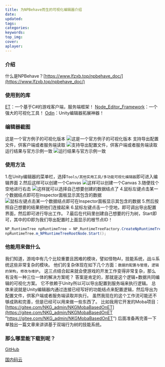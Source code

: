```yaml
---
title: 为NPBehave而生的可视化编辑器介绍
date:
updated:
tags:
categories:
keywords:
top_img:
cover:
aplayer:
---
```

<meta name="referrer" content="no-referrer" />

### 介绍
什么是NPBehave？[https://www.lfzxb.top/npbehave_doc/](https://www.lfzxb.top/npbehave_doc/)
### 使用到的库
[ET](https://github.com/egametang/ET?tdsourcetag=s_pcqq_aiomsg "ET")：一个基于C#的游戏客户端，服务端框架！
[Node_Editor_Framework](https://github.com/Seneral/Node_Editor_Framework "Node_Editor_Framework")：一个强大的可视化工具！
[Odin](https://odininspector.com "Odin")：Unity编辑器拓展神器！
### 编辑器截图
这是一个官方例子的可视化版本
![这是一个官方例子的可视化版本](https://myfirstblog.oss-cn-hangzhou.aliyuncs.com/2020/01/QQ截图20200125144426.png)
支持导出配置文件，供客户端或者服务端读取
![支持导出配置文件，供客户端或者服务端读取](https://myfirstblog.oss-cn-hangzhou.aliyuncs.com/2020/01/QQ截图20200125144610.png)
运行结果与官方示例一致
![运行结果与官方示例一致](https://myfirstblog.oss-cn-hangzhou.aliyuncs.com/2020/01/QQ截图20200125144651.png)

### 使用方法
1.在Unity编辑器的菜单栏，选择`Tools/其他实用工具/多功能可视化编辑器`即可进入编辑界面
2.然后这样可以创建一个Canvas
![这样可以创建一个Canvas](https://myfirstblog.oss-cn-hangzhou.aliyuncs.com/2020/01/QQ截图20200125150013.png)
3.随便找个空地进行右击
![这样就可以选择自己想要创建的数据结点了](https://myfirstblog.oss-cn-hangzhou.aliyuncs.com/2020/01/QQ截图20200125150121.png)
4.鼠标左键点击某一个数据结点即可在Inspector面板显示其包含的数据
![鼠标左键点击某一个数据结点即可在Inspector面板显示其包含的数据](https://myfirstblog.oss-cn-hangzhou.aliyuncs.com/2020/01/QQ截图20200125150230.png)
5.然后按照自己想要的结果把他们连接起来
6.鼠标左键点击一个空地，即可调出导出配置界面，然后即可进行导出工作。
7.最后在代码里创建自己想要的行为树，Start即可，其中的ID即为我们导出配置时上面显示的根节点ID！

```csharp
NP_RuntimeTree npRuntimeTree = NP_RuntimeTreeFactory.CreateNpRuntimeTree(UnitFactory.NPBehaveTestCreate(), 103542430171146);
npRuntimeTree.m_NPRuntimeTreeRootNode.Start();
```
### 他能用来做什么
我们知道，游戏中有几个比较重要且困难的模块，譬如怪物AI，技能系统，战斗系统这些非常复杂的模块。
他们的复杂体现在如下几个方面：`数据的配置与管理`，`逻辑的架构`，`修改与维护`。
这三点结合起来就会使游戏的开发工作变得非常复杂，那么有没有一种三位一体的解决方案呢？
答案是肯定的，那就是这个逻辑+数据共同编辑的可视化方案。
它不依赖于Unity所以可以导出配置到服务端来执行逻辑。
总体来说就是Unity编辑器内通过连接已经写好的功能结点来配置逻辑，然后导出为配置文件，供客户端或者服务端读取并执行。
虽然我现在的这个工作流可能还不够成熟和完善，但是已经可以用来做一些东西了。
比如我用它开发的Moba项目：[https://gitee.com/NKG_admin/NKGMobaBasedOnET](https://gitee.com/NKG_admin/NKGMobaBasedOnET "https://gitee.com/NKG_admin/NKGMobaBasedOnET")
后面准备再完善一下单独出一篇文章来讲讲基于双端行为树的技能系统。

### 那么哪里能下载到呢？
[GitHub](https://github.com/wqaetly/Visual_Tool_For_NPBehave "https://github.com/wqaetly/Visual_Tool_For_NPBehave")

[国内码云](https://gitee.com/NKG_admin/Visual_Tool_For_NPBehave "国内码云")
